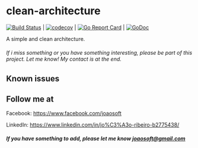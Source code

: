 # clean-architecture
[![Build Status](https://travis-ci.org/joaosoft/clean-architecture.svg?branch=master)](https://travis-ci.org/joaosoft/clean-architecture) | [![codecov](https://codecov.io/gh/joaosoft/clean-architecture/branch/master/graph/badge.svg)](https://codecov.io/gh/joaosoft/clean-architecture) | [![Go Report Card](https://goreportcard.com/badge/github.com/joaosoft/clean-architecture)](https://goreportcard.com/report/github.com/joaosoft/clean-architecture) | [![GoDoc](https://godoc.org/github.com/joaosoft/clean-architecture?status.svg)](https://godoc.org/github.com/joaosoft/clean-architecture)

A simple and clean architecture.

###### If i miss something or you have something interesting, please be part of this project. Let me know! My contact is at the end.

## Known issues

## Follow me at
Facebook: https://www.facebook.com/joaosoft

LinkedIn: https://www.linkedin.com/in/jo%C3%A3o-ribeiro-b2775438/

##### If you have something to add, please let me know joaosoft@gmail.com
